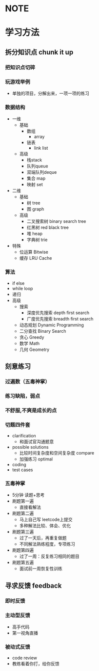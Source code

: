# NOTE

# 学习方法

## 拆分知识点 chunk it up

### 把知识点切碎

### 玩游戏举例

- 单独的项目，分解出来，一项一项的练习

### 数据结构

- 一维
	- 基础
		- 数组
			- array
		- 链表
			- link list
	- 高级
		- 栈stack
		- 队列queue
		- 双端队列deque
		- 集合 map
		- 映射 set
- 二维
	- 基础
		- 树 tree
		- 图 graph
	- 高级
		- 二叉搜索树 binary search tree
		- 红黑树 red black tree
		- 堆 heap
		- 字典树 trie
- 特殊
	- 位运算 Bitwise
	- 缓存 LRU Cache

### 算法

- if else
- while loop
- 递归
- 高级
	- 搜索
		- 深度优先搜索 depth first search
		- 广度优先搜索 breadth first search
	- 动态规划 Dynamic Programming
	- 二分查找 Binary Search
	- 贪心 Greedy
	- 数学 Math
	- 几何 Geometry

## 刻意练习

### 过遍数（五毒神掌）

### 练习缺陷，弱点

### 不舒服,不爽是成长的点

### 切题四件套

- clarification
	- 和面试官沟通题意
- possible solutions
	- 比较时间复杂度和空间复杂度 compare
	- 加强练习 optimal
- coding
- test cases

### 五毒神掌

- 5分钟 读题+思考
- 刷题第一遍
	- 直接看解法
- 刷题第二遍
	- 马上自己写 leetcode上提交
	- 多种解法比较、体会、优化
- 刷题第三遍
	- 过了一天后，再重复做题
	- 不同解法熟练程度，专项练习
- 刷题第四遍
	- 过了一周：反复练习相同的题目
- 刷题第五遍
	- 面试前一周恢复性训练

## 寻求反馈 feedback

### 即时反馈

### 主动型反馈

- 高手代码
- 第一视角直播

### 被动式反馈

- code review
- 教练看着你打，给你反馈
